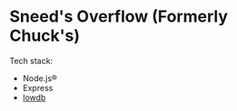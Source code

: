 Sneed's Overflow (Formerly Chuck's)
===

Tech stack:

- Node.js®
- Express
- [lowdb][lowdb]

[lowdb]: https://github.com/typicode/lowdb
